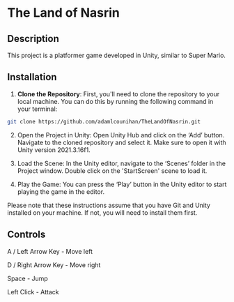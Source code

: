 # The Land of Nasrin

## Description

This project is a platformer game developed in Unity, similar to Super Mario. 

## Installation

1. **Clone the Repository**: First, you'll need to clone the repository to your local machine. You can do this by running the following command in your terminal:

```bash
git clone https://github.com/adamlcounihan/TheLandOfNasrin.git
```

2. Open the Project in Unity: Open Unity Hub and click on the ‘Add’ button. Navigate to the cloned repository and select it. Make sure to open it with Unity version 2021.3.16f1.

3. Load the Scene: In the Unity editor, navigate to the ‘Scenes’ folder in the Project window. Double click on the 'StartScreen' scene to load it.

4. Play the Game: You can press the ‘Play’ button in the Unity editor to start playing the game in the editor.
   
Please note that these instructions assume that you have Git and Unity installed on your machine. If not, you will need to install them first.

## Controls

A / Left Arrow Key - Move left

D / Right Arrow Key - Move right

Space - Jump

Left Click - Attack



